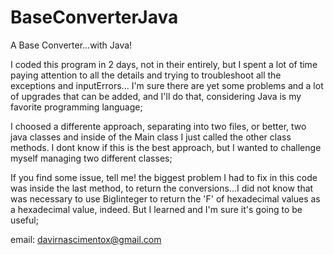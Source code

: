 # BaseConverterJava
A Base Converter...with Java! 

I coded this program in 2 days, not in their entirely, but I spent a lot of time paying attention to all the details and trying to troubleshoot all the exceptions and inputErrors...
I'm sure there are yet some problems and a lot of upgrades that can be added, and I'll do that, considering Java is my favorite programming language;

I choosed a differente approach, separating into two files, or better, two java classes and inside of the Main class I just called the other class methods. I dont know if this is the best 
approach, but I wanted to challenge myself managing two different classes;

If you find some issue, tell me! the biggest problem I had to fix in this code was inside the last method, to return the conversions...I did not know that was necessary to use BigIinteger
to return the 'F' of hexadecimal values as a hexadecimal value, indeed. But I learned and I'm sure it's going to be useful;

email: davirnascimentox@gmail.com

